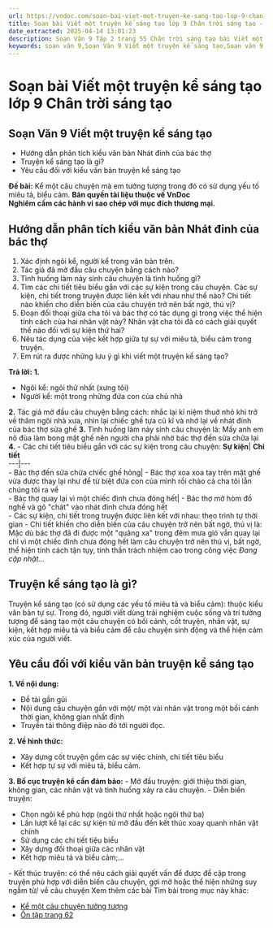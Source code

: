```yaml
---
url: https://vndoc.com/soan-bai-viet-mot-truyen-ke-sang-tao-lop-9-chan-troi-sang-tao-322151
title: Soạn bài Viết một truyện kể sáng tạo lớp 9 Chân trời sáng tạo - VnDoc.com
date_extracted: 2025-04-14 13:01:23
description: Soạn Văn 9 Tập 2 trang 55 Chân trời sáng tạo bài Viết một truyện kể sáng tạo gồm phần trả lời chi tiết, đầy đủ, bám sát các câu hỏi, yêu cầu trong SGK (chỉ có trên VnDoc). Mời các bạn tham khảo.
keywords: soạn văn 9,Soạn Văn 9 Viết một truyện kể sáng tạo,Soạn văn 9 Tập 2 trang 55 Chân trời sáng tạo,Viết một truyện kể sáng tạo lớp 9 Chân trời sáng tạo,Viết một truyện kể sáng tạo trang 55 lớp 9,Soạn Văn 9 Viết một truyện kể sáng tạo Chân trời sáng tạo,văn 9,ngữ văn 9,soạn văn 9 chân trời sáng tạo,soạn văn 9 tập 2,giải văn 9,soạn ngữ văn 9,giải ngữ văn 9,giải sgk ngữ văn 9
---
```


# Soạn bài Viết một truyện kể sáng tạo lớp 9 Chân trời sáng tạo
## **Soạn Văn 9 Viết một truyện kể sáng tạo**
  * Hướng dẫn phân tích kiểu văn bản Nhát đinh của bác thợ
  * Truyện kể sáng tạo là gì?
  * Yêu cầu đối với kiểu văn bản truyện kể sáng tạo

**Đề bài:** Kể một câu chuyện mà em tưởng tượng trong đó có sử dụng yếu tố miêu tả, biểu cảm.
**Bản quyền tài liệu thuộc về VnDoc**  
**Nghiêm cấm các hành vi sao chép với mục đích thương mại.**
## **Hướng dẫn phân tích kiểu văn bản Nhát đinh của bác thợ**
  1. Xác định ngôi kể, người kể trong văn bản trên.
  2. Tác giả đã mở đầu câu chuyện bằng cách nào?
  3. Tình huống làm nảy sinh câu chuyện là tình huống gì?
  4. Tìm các chi tiết tiêu biểu gắn với các sự kiện trong câu chuyện. Các sự kiện, chi tiết trong truyện được liên kết với nhau như thế nào? Chi tiết nào khiến cho diễn biến của câu chuyện trở nên bất ngờ, thú vị?
  5. Đoạn đối thoại giữa cha tôi và bác thợ có tác dụng gì trong việc thể hiện tính cách của hai nhân vật này? Nhân vật cha tôi đã có cách giải quyết thế nào đối với sự kiện thứ hai?
  6. Nêu tác dụng của việc kết hợp giữa tự sự với miêu tả, biểu cảm trong truyện.
  7. Em rút ra được những lưu ý gì khi viết một truyện kể sáng tạo?

**Trả lời:**
**1.**
  * Ngôi kể: ngôi thứ nhất \(xưng tôi\)
  * Người kể: một trong những đứa con của chủ nhà

**2.** Tác giả mở đầu câu chuyện bằng cách: nhắc lại kỉ niệm thuở nhỏ khi trở về thăm ngôi nhà xưa, nhìn lại chiếc ghế tựa cũ kĩ và nhớ lại về nhát đinh của bác thợ sửa ghế
**3.** Tình huống làm nảy sinh câu chuyện là: Mấy anh em nô đùa làm bong mặt ghế nên người cha phải nhờ bác thợ đến sửa chữa lại
**4.**
\- Các chi tiết tiêu biểu gắn với các sự kiện trong câu chuyện:
**Sự kiện**| **Chi tiết**  
---|---  
\- Bác thợ đến sửa chữa chiếc ghế hỏng| \- Bác thợ xoa xoa tay trên mặt ghế vừa được thay lại như để từ biệt đứa con của mình rồi chào cả cha tôi lẫn chúng tôi ra về  
\- Bác thợ quay lại vì một chiếc đinh chưa đóng hết| \- Bác thợ mở hòm đồ nghề và gõ "chát" vào nhát đinh chưa đóng hết  
\- Các sự kiện, chi tiết trong truyện được liên kết với nhau: theo trình tự thời gian
\- Chi tiết khiến cho diễn biến của câu chuyện trở nên bất ngờ, thú vị là: Mặc dù bác thợ đã đi được một "quãng xa" trong đêm mưa gió vẫn quay lại chỉ vì một chiếc đinh chưa đóng hết làm câu chuyện trở nên thú vị, bất ngờ, thể hiện tính cách tận tụy, tinh thần trách nhiệm cao trong công việc
_Đang cập nhật..._
## **Truyện kể sáng tạo là gì?**
Truyện kể sáng tạo \(có sử dụng các yếu tố miêu tả và biểu cảm\): thuộc kiểu văn bản tự sự. Trong đó, người viết dùng trải nghiệm cuộc sống và trí tưởng tượng để sáng tạo một câu chuyện có bối cảnh, cốt truyện, nhân vật, sự kiện, kết hợp miêu tả và biểu cảm để câu chuyện sinh động và thể hiện cảm xúc của người viết.
## **Yêu cầu đối với kiểu văn bản truyện kể sáng tạo**
**1\. Về nội dung:**
  * Đề tài gần gũi
  * Nội dung câu chuyện gắn với một/ một vài nhân vật trong một bối cảnh thời gian, không gian nhất định
  * Truyền tải thông điệp nào đó tới người đọc.

**2\. Về hình thức:**
  * Xây dựng cốt truyện gồm các sự việc chính, chi tiết tiêu biểu
  * Kết hợp tự sự với miêu tả, biểu cảm.

**3\. Bố cục truyện kể cần đảm bảo:**
\- Mở đầu truyện: giới thiệu thời gian, không gian, các nhân vật và tình huống xảy ra câu chuyện.
\- Diễn biến truyện:
  * Chọn ngôi kể phù hợp \(ngôi thứ nhất hoặc ngôi thứ ba\)
  * Lần lượt kể lại các sự kiện từ mở đầu đến kết thúc xoay quanh nhân vật chính
  * Sử dụng các chi tiết tiệu biểu
  * Xây dựng đối thoại giữa các nhân vật
  * Kết hợp miêu tả và biểu cảm;...

\- Kết thúc truyện: có thể nêu cách giải quyết vấn đề được đề cập trong truyện phù hợp với diễn biến câu chuyện, gợi mở hoặc thể hiện những suy ngẫm từ/ về câu chuyện
Xem thêm các bài Tìm bài trong mục này khác:
  * [Kể một câu chuyện tưởng tượng](</soan-bai-ke-mot-cau-chuyen-tuong-tuong-lop-9-tap-2-chan-troi-sang-tao-322154>)
  * [Ôn tập trang 62](</soan-bai-on-tap-trang-62-lop-9-tap-2-chan-troi-sang-tao-322157>)

